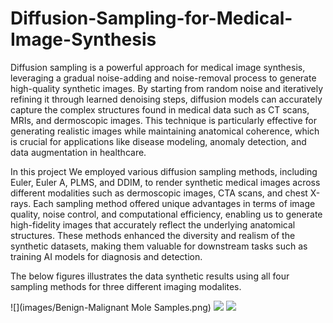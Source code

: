# Diffusion-Sampling-for-Medical-Image-Synthesis

Diffusion sampling is a powerful approach for medical image synthesis, leveraging a gradual noise-adding and noise-removal process to generate high-quality synthetic images. By starting from random noise and iteratively refining it through learned denoising steps, diffusion models can accurately capture the complex structures found in medical data such as CT scans, MRIs, and dermoscopic images. This technique is particularly effective for generating realistic images while maintaining anatomical coherence, which is crucial for applications like disease modeling, anomaly detection, and data augmentation in healthcare.

In this project We employed various diffusion sampling methods, including Euler, Euler A, PLMS, and DDIM, to render synthetic medical images across different modalities such as dermoscopic images, CTA scans, and chest X-rays. Each sampling method offered unique advantages in terms of image quality, noise control, and computational efficiency, enabling us to generate high-fidelity images that accurately reflect the underlying anatomical structures. These methods enhanced the diversity and realism of the synthetic datasets, making them valuable for downstream tasks such as training AI models for diagnosis and detection.

The below figures illustrates the data synthetic results using all four sampling methods for three different imaging modalites.

![](images/Benign-Malignant Mole Samples.png)
![](images/TBAD_sampling_results.png)
![](images/Txray_sampling_results.png)
